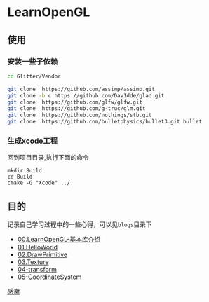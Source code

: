 # LearnOpenGL

## 使用

### 安装一些子依赖

```sh
cd Glitter/Vendor

git clone  https://github.com/assimp/assimp.git
git clone -b c https://github.com/Dav1dde/glad.git
git clone  https://github.com/glfw/glfw.git
git clone  https://github.com/g-truc/glm.git
git clone  https://github.com/nothings/stb.git
git clone  https://github.com/bulletphysics/bullet3.git bullet
```

### 生成xcode工程

回到项目目录,执行下面的命令

```
mkdir Build
cd Build
cmake -G "Xcode" ../.

```

## 目的

记录自己学习过程中的一些心得，可以见`blogs`目录下


* [00.LearnOpenGL-基本库介绍](https://github.com/fangshufeng/LearnOpenGL/blob/master/blogs/00.LearnOpenGL-%E5%9F%BA%E6%9C%AC%E5%BA%93%E4%BB%8B%E7%BB%8D.md)
* [01.HelloWorld](https://github.com/fangshufeng/LearnOpenGL/blob/master/blogs/01.HelloWorld.md)
* [02.DrawPrimitive](https://github.com/fangshufeng/LearnOpenGL/blob/master/blogs/02.DrawPrimitive.md)
* [03.Texture](https://github.com/fangshufeng/LearnOpenGL/blob/master/blogs/03.Texture.md)
* [04-transform](https://github.com/fangshufeng/LearnOpenGL/blob/master/blogs/04-transform.md)
* [05-CoordinateSystem](https://github.com/fangshufeng/LearnOpenGL/blob/master/blogs/05-CoordinateSystem.md)

[感谢](https://github.com/Polytonic/Glitter)

